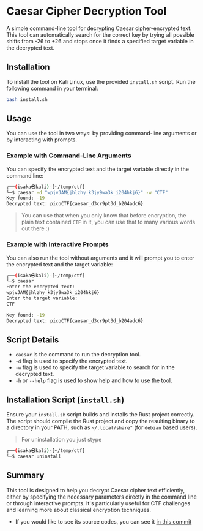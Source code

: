 # Caesar Cipher Decryption Tool

A simple command-line tool for decrypting Caesar cipher-encrypted text. This tool can automatically search for the correct key by trying all possible shifts from -26 to +26 and stops once it finds a specified target variable in the decrypted text.

## Installation

To install the tool on Kali Linux, use the provided `install.sh` script. Run the following command in your terminal:

```bash
bash install.sh
```

## Usage

You can use the tool in two ways: by providing command-line arguments or by interacting with prompts.

### Example with Command-Line Arguments

You can specify the encrypted text and the target variable directly in the command line:

```bash
┌──(isaka㉿kali)-[~/temp/ctf]
└─$ caesar -d "wpjvJAM{jhlzhy_k3jy9wa3k_i204hkj6}" -w "CTF"
Key found: -19
Decrypted text: picoCTF{caesar_d3cr9pt3d_b204adc6}
```

> You can use that when you only know that before encryption, the plain text contained `CTF` in it, you can use that to many various words out there :)

### Example with Interactive Prompts

You can also run the tool without arguments and it will prompt you to enter the encrypted text and the target variable:

```bash
┌──(isaka㉿kali)-[~/temp/ctf]
└─$ caesar
Enter the encrypted text:
wpjvJAM{jhlzhy_k3jy9wa3k_i204hkj6}
Enter the target variable:
CTF

Key found: -19
Decrypted text: picoCTF{caesar_d3cr9pt3d_b204adc6}
```

## Script Details

- `caesar` is the command to run the decryption tool.
- `-d` flag is used to specify the encrypted text.
- `-w` flag is used to specify the target variable to search for in the decrypted text.
- `-h` or `--help` flag is used to show help and how to use the tool.

## Installation Script (`install.sh`)

Ensure your `install.sh` script builds and installs the Rust project correctly. The script should compile the Rust project and copy the resulting binary to a directory in your PATH, such as `~/.local/share"` (for `debian` based users).

> For uninstallation you just stype 

```bash
┌──(isaka㉿kali)-[~/temp/ctf]
└─$ caesar uninstall
```

## Summary

This tool is designed to help you decrypt Caesar cipher text efficiently, either by specifying the necessary parameters directly in the command line or through interactive prompts. It's particularly useful for CTF challenges and learning more about classical encryption techniques.

- If you would like to see its source codes, you can see it [in this commit](https://github.com/isaka-james/caesar/commit/bc8b34ec52aa8034856eb8b0ebd20979082689e9)